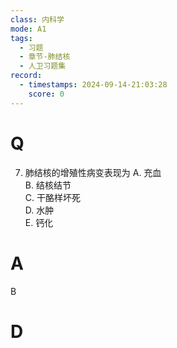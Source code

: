 ```yaml
---
class: 内科学
mode: A1
tags:
  - 习题
  - 章节-肺结核
  - 人卫习题集
record:
  - timestamps: 2024-09-14-21:03:28
    score: 0
---
```


# Q
7. 肺结核的增殖性病变表现为
A. 充血  
B. 结核结节  
C. 干酪样坏死  
D. 水肿  
E. 钙化
# A
B
# D
